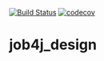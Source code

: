 [![Build Status](https://www.travis-ci.com/github/AJIEKCanderG/job4j_design.svg?branch=master)](https://www.travis-ci.com/github/AJIEKCanderG/job4j_design)
[![codecov](https://codecov.io/gh/AJIEKCanderG/job4j_design/branch/master/graph/badge.svg?token=L1XV27OSTI)](https://codecov.io/gh/AJIEKCanderG/job4j_design)
# job4j_design
